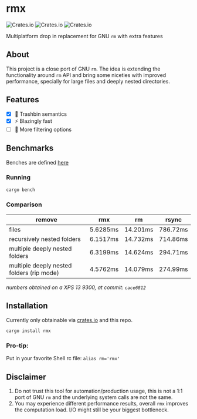 # rmx

![Crates.io](https://img.shields.io/crates/d/rmx) ![Crates.io](https://img.shields.io/crates/l/rmx) ![Crates.io](https://img.shields.io/crates/v/rmx)

Multiplatform drop in replacement for GNU `rm` with extra features

## About

This project is a close port of GNU `rm`. The idea is extending the functionality around `rm` API and bring some niceties with improved performance, specially for large files and deeply nested directories.

## Features
- [x] :paperclip: Trashbin semantics
- [x] :zap: Blazingly fast
- [ ] :mag_right: More filtering options

## Benchmarks

Benches are defined [here](https://github.com/demfabris/rmx/blob/master/benches/cli.rs)

### Running

`cargo bench`

### Comparison

| remove                     | rmx | rm | rsync |
|----------------------------|-----|----|-------|
| files                      |5.6285ms|14.201ms|786.72ms|
| recursively nested folders |6.1517ms|14.732ms|714.86ms|
| multiple deeply nested folders      |6.3199ms|14.624ms|294.71ms|
| multiple deeply nested folders (rip mode) |4.5762ms|14.079ms|274.99ms|

_numbers obtained on a XPS 13 9300, at commit: `cace6812`_

## Installation

Currently only obtainable via [crates.io](https://crates.io/crates/rmx) and this repo.

`cargo install rmx`

### Pro-tip:
Put in your favorite Shell rc file:
`alias rm='rmx'`

## Disclaimer

1. Do not trust this tool for automation/production usage, this is not a 1:1 port of GNU `rm` and the underlying system calls are not the same.
2. You may experience different performance results, overall `rmx` improves the computation load. I/O might still be your biggest bottleneck.
